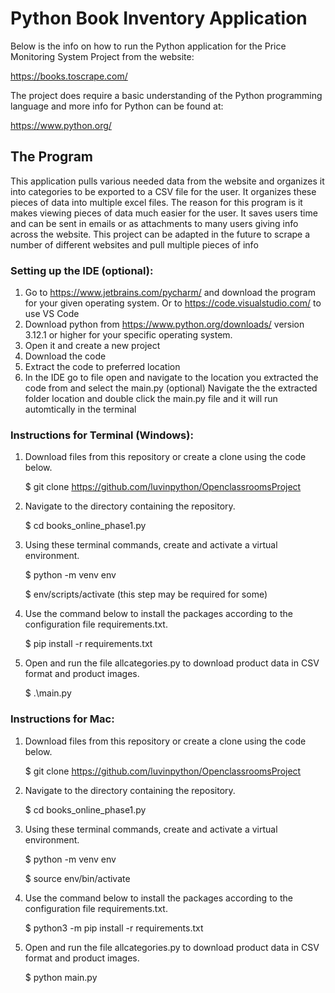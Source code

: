 # Python Book Inventory Application
Below is the info on how to run the Python application for the Price Monitoring System Project from the website: 

https://books.toscrape.com/

The project does require a basic understanding of the Python programming language and more info for Python can be found at:

https://www.python.org/

## The Program
This application pulls various needed data from the website and organizes it into categories to be exported to a CSV file for the user.
It organizes these pieces of data into multiple excel files. The reason for this program is it makes viewing pieces of data much easier for the user. 
It saves users time and can be sent in emails or as attachments to many users giving info across the website.
This project can be adapted in the future to scrape a number of different websites and pull multiple pieces of info


### Setting up the IDE (optional):
1. Go to https://www.jetbrains.com/pycharm/ and download the program for your given operating system. 
Or to https://code.visualstudio.com/ to use VS Code 
2. Download python from https://www.python.org/downloads/ version 3.12.1 or higher for your specific operating system. 
3. Open it and create a new project
4. Download the code
5. Extract the code to preferred location
6. In the IDE go to file open and navigate to the location you extracted the code from and select the main.py
(optional) Navigate the the extracted folder location and double click the main.py file and it will run automtically in the terminal

### Instructions for Terminal (Windows):
1. Download files from this repository or create a clone using the code below.

    $ git clone https://github.com/luvinpython/OpenclassroomsProject

2. Navigate to the directory containing the repository.

    $ cd books_online_phase1.py

3. Using these terminal commands, create and activate a virtual environment.

    $ python -m venv env

    $ env/scripts/activate (this step may be required for some)

5. Use the command below to install the packages according to the configuration file requirements.txt.

    $ pip install -r requirements.txt

6. Open and run the file allcategories.py to download product data in CSV format and product images.

    $ .\main.py

### Instructions for Mac:

1. Download files from this repository or create a clone using the code below.

   $ git clone https://github.com/luvinpython/OpenclassroomsProject

2. Navigate to the directory containing the repository.

    $ cd books_online_phase1.py

3. Using these terminal commands, create and activate a virtual environment.

    $ python -m venv env

    $ source env/bin/activate

4. Use the command below to install the packages according to the configuration file requirements.txt.

    $ python3 -m pip install -r requirements.txt

5. Open and run the file allcategories.py to download product data in CSV format and product images.

    $ python main.py
